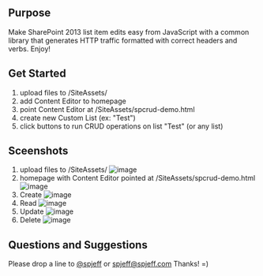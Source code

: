 ## Purpose
Make SharePoint 2013 list item edits easy from JavaScript with a common library that generates HTTP traffic formatted with correct headers and verbs. Enjoy!


## Get Started
1. upload files to /SiteAssets/
2. add Content Editor to homepage
3. point Content Editor at /SiteAssets/spcrud-demo.html
4. create new Custom List (ex: "Test")
5. click buttons to run CRUD operations on list "Test" (or any list)

## Sceenshots
1. upload files to /SiteAssets/
![image](https://raw.githubusercontent.com/spjeff/spcrud/doc/1.png)
2. homepage with Content Editor pointed at /SiteAssets/spcrud-demo.html
![image](https://raw.githubusercontent.com/spjeff/spcrud/doc/2.png)
3. Create
![image](https://raw.githubusercontent.com/spjeff/spcrud/doc/3.png)
4. Read
![image](https://raw.githubusercontent.com/spjeff/spcrud/doc/4.png)
5. Update
![image](https://raw.githubusercontent.com/spjeff/spcrud/doc/5.png)
6. Delete
![image](https://raw.githubusercontent.com/spjeff/spcrud/doc/6.png)

## Questions and Suggestions
Please drop a line to [@spjeff](https://twitter.com/spjeff) or [spjeff@spjeff.com](mailto:spjeff@spjeff.com)
Thanks!  =)
